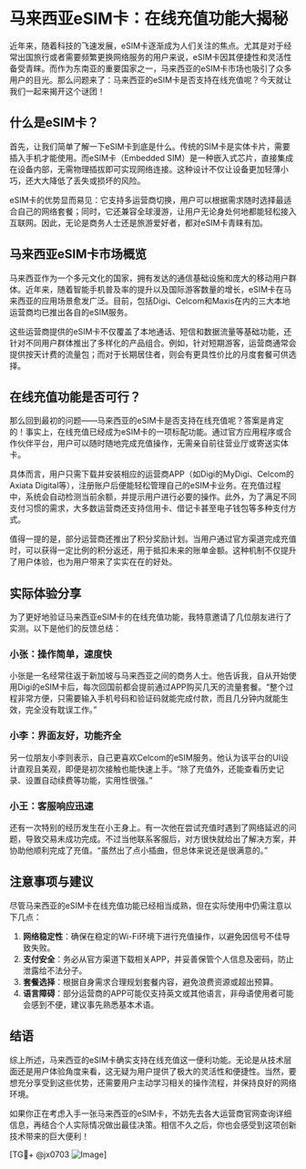 # 马来西亚eSIM卡：在线充值功能大揭秘

近年来，随着科技的飞速发展，eSIM卡逐渐成为人们关注的焦点。尤其是对于经常出国旅行或者需要频繁更换网络服务的用户来说，eSIM卡因其便捷性和灵活性备受青睐。而作为东南亚的重要国家之一，马来西亚的eSIM卡市场也吸引了众多用户的目光。那么问题来了：马来西亚的eSIM卡是否支持在线充值呢？今天就让我们一起来揭开这个谜团！

## 什么是eSIM卡？

首先，让我们简单了解一下eSIM卡到底是什么。传统的SIM卡是实体卡片，需要插入手机才能使用。而eSIM卡（Embedded SIM）是一种嵌入式芯片，直接集成在设备内部，无需物理插拔即可实现网络连接。这种设计不仅让设备更加轻薄小巧，还大大降低了丢失或损坏的风险。

eSIM卡的优势显而易见：它支持多运营商切换，用户可以根据需求随时选择最适合自己的网络套餐；同时，它还兼容全球漫游，让用户无论身处何地都能轻松接入互联网。因此，无论是商务人士还是旅游爱好者，都对eSIM卡青睐有加。

## 马来西亚eSIM卡市场概览

马来西亚作为一个多元文化的国家，拥有发达的通信基础设施和庞大的移动用户群体。近年来，随着智能手机普及率的提升以及国际游客数量的增长，eSIM卡在马来西亚的应用场景愈发广泛。目前，包括Digi、Celcom和Maxis在内的三大本地运营商均已推出各自的eSIM服务。

这些运营商提供的eSIM卡不仅覆盖了本地通话、短信和数据流量等基础功能，还针对不同用户群体推出了多样化的产品组合。例如，针对短期游客，运营商通常会提供按天计费的流量包；而对于长期居住者，则会有更具性价比的月度套餐可供选择。

## 在线充值功能是否可行？

那么回到最初的问题——马来西亚的eSIM卡是否支持在线充值呢？答案是肯定的！事实上，在线充值已经成为eSIM卡的一项标配功能。通过官方应用程序或合作伙伴平台，用户可以随时随地完成充值操作，无需亲自前往营业厅或寄送实体卡。

具体而言，用户只需下载并安装相应的运营商APP（如Digi的MyDigi、Celcom的Axiata Digital等），注册账户后便能轻松管理自己的eSIM卡业务。在充值过程中，系统会自动检测当前余额，并提示用户进行必要的操作。此外，为了满足不同支付习惯的需求，大多数运营商还支持信用卡、借记卡甚至电子钱包等多种支付方式。

值得一提的是，部分运营商还推出了积分奖励计划。当用户通过官方渠道完成充值时，可以获得一定比例的积分返还，用于抵扣未来的账单金额。这种机制不仅提升了用户体验，也为用户带来了实实在在的好处。

## 实际体验分享

为了更好地验证马来西亚eSIM卡的在线充值功能，我特意邀请了几位朋友进行了实测。以下是他们的反馈总结：

### 小张：操作简单，速度快
小张是一名经常往返于新加坡与马来西亚之间的商务人士。他告诉我，自从开始使用Digi的eSIM卡后，每次回国前都会提前通过APP购买几天的流量套餐。“整个过程非常方便，只需要输入手机号码和验证码就能完成付款，而且几分钟内就能生效，完全没有耽误工作。”

### 小李：界面友好，功能齐全
另一位朋友小李则表示，自己更喜欢Celcom的eSIM服务。他认为该平台的UI设计直观且美观，即便是初次接触也能快速上手。“除了充值外，还能查看历史记录、设置自动续费等功能，实用性很强。”

### 小王：客服响应迅速
还有一次特别的经历发生在小王身上。有一次他在尝试充值时遇到了网络延迟的问题，导致交易未成功完成。不过当他联系客服后，对方很快就给出了解决方案，并协助他顺利完成了充值。“虽然出了点小插曲，但总体来说还是很满意的。”

## 注意事项与建议

尽管马来西亚的eSIM卡在线充值功能已经相当成熟，但在实际使用中仍需注意以下几点：

1. **网络稳定性**：确保在稳定的Wi-Fi环境下进行充值操作，以避免因信号不佳导致失败。
2. **支付安全**：务必从官方渠道下载相关APP，并妥善保管个人信息及密码，防止泄露给不法分子。
3. **套餐选择**：根据自身需求合理规划套餐内容，避免浪费资源或超出预算。
4. **语言障碍**：部分运营商的APP可能仅支持英文或其他语言，非母语使用者可能会感到不便，建议事先熟悉基本术语。

## 结语

综上所述，马来西亚的eSIM卡确实支持在线充值这一便利功能。无论是从技术层面还是用户体验角度来看，这无疑为用户提供了极大的灵活性和便捷性。当然，要想充分享受到这些优势，还需要用户主动学习相关的操作流程，并保持良好的网络环境。

如果你正在考虑入手一张马来西亚的eSIM卡，不妨先去各大运营商官网查询详细信息，再结合个人实际情况做出最佳决策。相信不久之后，你也会感受到这项创新技术带来的巨大便利！

[TG💪+ @jx0703 ![Image](https://github.com/user-attachments/assets/dbca1d08-cadb-493c-b0ec-ad6f7a83f270)]
